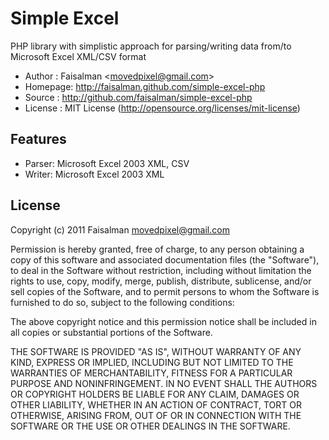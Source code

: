 # Simple Excel

PHP library with simplistic approach for parsing/writing data from/to Microsoft Excel XML/CSV format

*	Author	: Faisalman <<movedpixel@gmail.com>>
*	Homepage: http://faisalman.github.com/simple-excel-php
*	Source	: http://github.com/faisalman/simple-excel-php
*	License	: MIT License (http://opensource.org/licenses/mit-license)

## Features

*	Parser: Microsoft Excel 2003 XML, CSV
*	Writer: Microsoft Excel 2003 XML

## License

Copyright (c) 2011 Faisalman <movedpixel@gmail.com>

Permission is hereby granted, free of charge, to any person obtaining a copy
of this software and associated documentation files (the "Software"), to deal
in the Software without restriction, including without limitation the rights
to use, copy, modify, merge, publish, distribute, sublicense, and/or sell
copies of the Software, and to permit persons to whom the Software is
furnished to do so, subject to the following conditions:

The above copyright notice and this permission notice shall be included in
all copies or substantial portions of the Software.

THE SOFTWARE IS PROVIDED "AS IS", WITHOUT WARRANTY OF ANY KIND, EXPRESS OR
IMPLIED, INCLUDING BUT NOT LIMITED TO THE WARRANTIES OF MERCHANTABILITY,
FITNESS FOR A PARTICULAR PURPOSE AND NONINFRINGEMENT. IN NO EVENT SHALL THE
AUTHORS OR COPYRIGHT HOLDERS BE LIABLE FOR ANY CLAIM, DAMAGES OR OTHER
LIABILITY, WHETHER IN AN ACTION OF CONTRACT, TORT OR OTHERWISE, ARISING FROM,
OUT OF OR IN CONNECTION WITH THE SOFTWARE OR THE USE OR OTHER DEALINGS IN
THE SOFTWARE.
